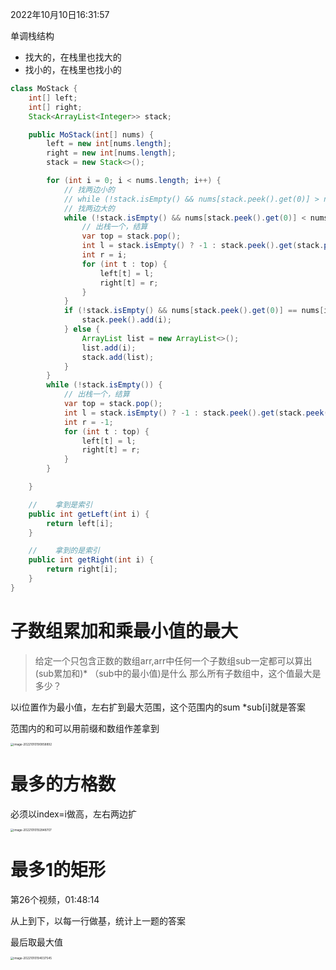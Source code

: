 2022年10月10日16:31:57

单调栈结构

- 找大的，在栈里也找大的
- 找小的，在栈里也找小的

```java
class MoStack {
    int[] left;
    int[] right;
    Stack<ArrayList<Integer>> stack;

    public MoStack(int[] nums) {
        left = new int[nums.length];
        right = new int[nums.length];
        stack = new Stack<>();

        for (int i = 0; i < nums.length; i++) {
            // 找两边小的
            // while (!stack.isEmpty() && nums[stack.peek().get(0)] > nums[i]) {
            // 找两边大的
            while (!stack.isEmpty() && nums[stack.peek().get(0)] < nums[i]) {
                // 出栈一个，结算
                var top = stack.pop();
                int l = stack.isEmpty() ? -1 : stack.peek().get(stack.peek().size() - 1);
                int r = i;
                for (int t : top) {
                    left[t] = l;
                    right[t] = r;
                }
            }
            if (!stack.isEmpty() && nums[stack.peek().get(0)] == nums[i]) {
                stack.peek().add(i);
            } else {
                ArrayList list = new ArrayList<>();
                list.add(i);
                stack.add(list);
            }
        }
        while (!stack.isEmpty()) {
            // 出栈一个，结算
            var top = stack.pop();
            int l = stack.isEmpty() ? -1 : stack.peek().get(stack.peek().size() - 1);
            int r = -1;
            for (int t : top) {
                left[t] = l;
                right[t] = r;
            }
        }

    }

    //    拿到是索引
    public int getLeft(int i) {
        return left[i];
    }

    //    拿到的是索引
    public int getRight(int i) {
        return right[i];
    }
}
```

# 子数组累加和乘最小值的最大

> 给定一个只包含正数的数组arr,arr中任何一个子数组sub一定都可以算出(sub累加和)* （sub中的最小值)是什么
> 那么所有子数组中，这个值最大是多少？

以i位置作为最小值，左右扩到最大范围，这个范围内的sum \*sub[i]就是答案

范围内的和可以用前缀和数组作差拿到

<img src="http://imgbed4926.oss-cn-hangzhou.aliyuncs.com/img/image-20221010190858892.png" alt="image-20221010190858892" style="zoom:33%;" />

# 最多的方格数

必须以index=i做高，左右两边扩

<img src="http://imgbed4926.oss-cn-hangzhou.aliyuncs.com/img/image-20221010192848707.png" alt="image-20221010192848707" style="zoom:33%;" />

# 最多1的矩形

第26个视频，01:48:14

从上到下，以每一行做基，统计上一题的答案

最后取最大值

<img src="http://imgbed4926.oss-cn-hangzhou.aliyuncs.com/img/image-20221010194037545.png" alt="image-20221010194037545" style="zoom: 33%;" />
